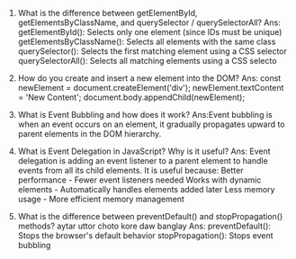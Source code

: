 1. What is the difference between getElementById, getElementsByClassName, and querySelector / querySelectorAll?
Ans: getElementById(): Selects only one element (since IDs must be unique)
getElementsByClassName(): Selects all elements with the same class
querySelector(): Selects the first matching element using a CSS selector
querySelectorAll(): Selects all matching elements using a CSS selecto

2. How do you create and insert a new element into the DOM?
Ans: const newElement = document.createElement('div');
newElement.textContent = 'New Content';
document.body.appendChild(newElement);

3. What is Event Bubbling and how does it work?
Ans:Event bubbling is when an event occurs on an element, it gradually propagates upward to parent elements in the DOM hierarchy.

4. What is Event Delegation in JavaScript? Why is it useful?
Ans: Event delegation is adding an event listener to a parent element to handle events from all its child elements. It is useful because:
Better performance - Fewer event listeners needed
Works with dynamic elements - Automatically handles elements added later
Less memory usage - More efficient memory management

5. What is the difference between preventDefault() and stopPropagation() methods? aytar uttor choto kore daw banglay
Ans: preventDefault(): Stops the browser's default behavior
stopPropagation(): Stops event bubbling
